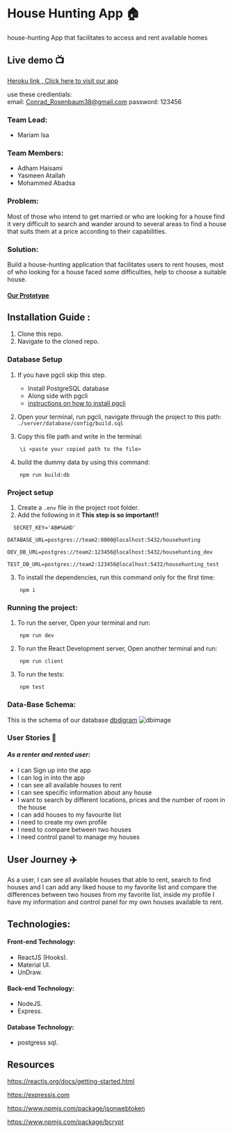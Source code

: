# House Hunting App :house: 
house-hunting App that facilitates to access and rent available homes

## Live demo :tv: 
[Heroku link , Click here to visit our app](https://git.heroku.com/house-hunting-app.git)

use these credientials: <br>
email: Conrad_Rosenbaum38@gmail.com
password: 123456

### Team Lead:

- Mariam Isa

### Team Members:

- Adham Haisami 
- Yasmeen Atallah
- Mohammed Abadsa


### Problem:

Most of those who intend to get married or who are looking for a house find it very difficult to search and wander around to several areas to find a house that suits them at a price according to their capabilities.

### Solution:

Build a house-hunting application that facilitates users to rent houses, most of who looking for a house faced some difficulties, help to choose a suitable house.


#### [Our Prototype](https://www.figma.com/file/ikAAUREYQFA0GXxGEUYZRf/home-hunting?node-id=0%3A1)

## Installation Guide :

1. Clone this repo.
2. Navigate to the cloned repo.

### Database Setup

1. If you have pgcli skip this step.

   - Install PostgreSQL database
   - Along side with pgcli
   - [instructions on how to install pgcli](https://www.pgcli.com/install)

2. Open your terminal, run pgcli, navigate through the project to this path: `./server/database/config/build.sql`

3. Copy this file path and write in the terminal:

```
    \i <paste your copied path to the file>
```

4. build the dummy data by using this command:

```
    npm run build:db
```

### Project setup

1. Create a `.env` file in the project root folder.
2. Add the following in it **This step is so important!!**

```
  SECRET_KEY='AB#%&HD'

DATABASE_URL=postgres://team2:0000@localhost:5432/househunting

DEV_DB_URL=postgres://team2:123456@localhost:5432/househunting_dev

TEST_DB_URL=postgres://team2:123456@localhost:5432/househunting_test

```

3. To install the dependencies, run this command only for the first time:

```
    npm i
```

### Running the project:

1. To run the server, Open your terminal and run:

```
    npm run dev
```

2. To run the React Development server, Open another terminal and run:

```
    npm run client
```

3. To run the tests:

```
    npm test
```

### Data-Base Schema:

This is the schema of our database
[dbdigram](https://dbdiagram.io/d/5ee9bcf79ea313663b3aa9ed)
![dbimage](https://i.imgur.com/1lve6is.png)


### User Stories :open_book:
 #### ***As a renter and rented user:***
* I can Sign up into the app 
* I can log in into the app 
* I can see all available houses to rent
* I can see specific information about any house
* I want to search by different locations, prices and the number of room in the house
* I can add houses to my favourite list
* I need to create my own profile
* I need to compare between two houses
* I need control panel to manage my houses

## User Journey :airplane:

As a user, I can see all available houses that able to rent, search to find houses and I can add any liked house to my favorite list and compare the differences between two houses from my favorite list, inside my profile I have my information and control panel for my own houses available to rent.



## Technologies:

#### Front-end Technology:

- ReactJS (Hooks).
- Material UI.
- UnDraw.


#### Back-end Technology:
- NodeJS.
- Express.

#### Database Technology:
- postgress sql.

## Resources

https://reactjs.org/docs/getting-started.html

https://expressjs.com

https://www.npmjs.com/package/jsonwebtoken

https://www.npmjs.com/package/bcrypt


